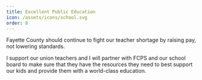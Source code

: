 ```yaml
---
title: Excellent Public Education
icon: /assets/icons/school.svg
order: 8
---
```


Fayette County should continue to fight our teacher shortage by raising pay, not lowering standards.


I support our union teachers and I will partner with FCPS and our school board to make sure that they have the resources they need to best support our kids and provide them with a world-class education.
